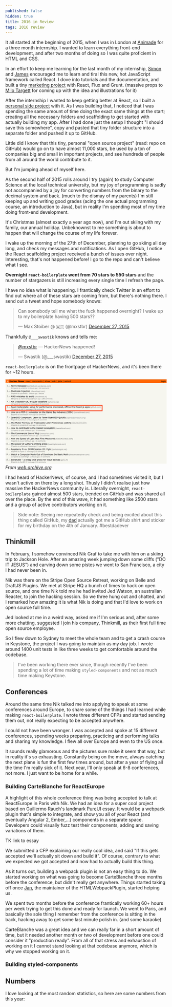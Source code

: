 ```yaml
---
published: false
hidden: true
title: 2016 in Review
tags: 2016 review
---
```


It all started at the beginning of 2015, when I was in London at [Animade](http://animade.tv) for a three month internship. I wanted to learn everything front-end development, and after two months of doing so I was quite proficient in HTML and CSS.

In an effort to keep me learning for the last month of my internship, [Simon](https://twitter.com/simonneveu) and [James](https://twitter.com/jameschambers) encouraged me to learn and tiral this new, hot JavaScript framework called React. I dove into tutorials and the documentation, and built a tiny [marketing project](http://frankensim.animade.tv) with React, Flux and Grunt. (massive props to [Milo Targett](https://twitter.com/milotargett) for coming up with the idea and illustrations for it)

After the internship I wanted to keep getting better at React, so I built a [personal side project](http://sharingbuttons.io) with it. As I was building that, I noticed that I was spending the same amount of time doing the exact same things at the start; creating all the necessary folders and scaffolding to get started with actually building my app. After I had done just the setup I thought "I should save this somewhere", copy and pasted that tiny folder structure into a separate folder and pushed it up to GitHub.

Little did I know that this tiny, personal "open source project" (read: repo on GitHub) would go on to have almost 11,000 stars, be used by a ton of companies big and small in important projects, and see hundreds of people from all around the world contribute to it.

But I'm jumping ahead of myself here.

As the second half of 2015 rolls around I try (again) to study Computer Science at the local technical university, but my joy of programming is sadly not accompanied by a joy for converting numbers from the binary to the decimal system and back. (much to the dismay of my parents) I'm still keeping up and writing good grades (acing the one actual programming course, an introduction to Java), but in reality I'm spending most of my time doing front-end development.

It's Christmas (almost exactly a year ago now), and I'm out skiing with my family, our annual holiday. Unbeknownst to me something is about to happen that will change the course of my life forever.

I wake up the morning of the 27th of December, planning to go skiing all day long, and check my messages and notifications. As I open GitHub, I notice the React scaffolding project received a bunch of issues over night. Interesting, that's not happened before! I go to the repo and can't believe what I see.

**Overnight `react-boilerplate` went from 70 stars to 550 stars** and the number of stargazers is still increasing every single time I refresh the page.

I have no idea what is happening. I frantically check Twitter in an effort to find out where all of these stars are coming from, but there's nothing there. I send out a tweet and hope somebody knows:

<blockquote class="twitter-tweet" data-lang="en"><p lang="en" dir="ltr">Can somebody tell me what the fuck happened overnight? I wake up to my boilerplate having 500 stars??</p>&mdash; Max Stoiber @ 🇦🇹 (@mxstbr) <a href="https://twitter.com/mxstbr/status/681004782715301888">December 27, 2015</a></blockquote>
<script async src="//platform.twitter.com/widgets.js" charset="utf-8"></script>

Thankfully `@___swastik` knows and tells me:

<blockquote class="twitter-tweet" data-lang="en"><p lang="en" dir="ltr"><a href="https://twitter.com/mxstbr">@mxstbr</a> — HackerNews happened!</p>&mdash; Swastik (@___swastik) <a href="https://twitter.com/___swastik/status/681005846042509312">December 27, 2015</a></blockquote>
<script async src="//platform.twitter.com/widgets.js" charset="utf-8"></script>

`react-boilerplate` is on the frontpage of HackerNews, and it's been there for ~12 hours.

<img alt="HackerNews Screenshot of the 7th of December, react-boilerplate has 128 upvotes and is on the frontpage" src="/img/react-boilerplate-hackernews.png" />
<em>From <a href="https://web.archive.org/web/20151227081248/https://news.ycombinator.com/">web.archive.org</a></em>

I had heard of HackerNews, of course, and I had sometimes visited it, but I wasn't active on there by a long shot. Thusly I didn't realise just how massive the HackerNews community is. Literally overnight, `react-boilerplate` gained almost 500 stars, trended on GitHub and was shared all over the place. By the end of this wave, it had something like 2500 stars and a group of active contributors working on it.

> Side note: Seeing me repeatedly check and being excited about this thing called GitHub, my [dad](https://twitter.com/stoiber_manfred) actually got me a GitHub shirt and sticker for my birthday on the 4th of January. #bestdadever

## Thinkmill

In February, I somehow convinced Nik Graf to take me with him on a skiing trip to Jackson Hole. After an amazing week jumping down some cliffs ("DO IT JESUS") and carving down some pistes we went to San Francisco, a city I had never been in.

Nik was there on the Stripe Open Source Retreat, working on Belle and DraftJS Plugins. We met at Stripe HQ a bunch of times to hack on open source, and one time Nik told me he had invited Jed Watson, an australian Reacter, to join the hacking session. So we three hung out and chatted, and I remarked how amazing it is what Nik is doing and that I'd love to work on open source full time.

Jed looked at me in a weird way, asked me if I'm serious and, after some more chatting, suggested I join his company, Thinkmill, as their first full time open source employee.

So I flew down to Sydney to meet the whole team and to get a crash course in Keystone, the project I was going to maintain as my day job. I wrote around 1400 unit tests in like three weeks to get comfortable around the codebase.

> I've been working there ever since, though recently I've been spending a lot of time making `styled-components` and not as much time making Keystone.

## Conferences

Around the same time Nik talked me into applying to speak at some conferences around Europe, to share some of the things I had learned while making `react-boilerplate`. I wrote three different CFPs and started sending them out, not really expecting to be accepted anywhere.

I could not have been wronger. I was accepted and spoke at 15 different conferences, spending weeks preparing, practicing and performing talks and sharing my knowledge. I flew all over Europe and even to the US once.

It sounds really glamorous and the pictures sure make it seem that way, but in reality it's so exhausting. Constantly being on the move, always catching the next plane is fun the first few times around, but after a year of flying all the time I'm really sick of it. Next year, I'll only speak at 6-8 conferences, not more. I just want to be home for a while.

### Building CarteBlanche for ReactEurope

A highlight of this whole conference thing was being accepted to talk at ReactEurope in Paris with Nik. We had an idea for a super cool project based on Guillermo Rauch's landmark [PureUI]() essay. It would be a webpack plugin that's simple to integrate, and show you all of your React (and eventually Angular 2, Ember,...) components in a separate space. Developers could visually fuzz test their components, adding and saving variations of them.

TK link to essay

We submitted a CFP explaining our really cool idea, and said "If this gets accepted we'll actually sit down and build it". Of course, contrary to what we expected we got accepted and now had to actually build this thing.

As it turns out, building a webpack plugin is not an easy thing to do. We started working on what was going to become CarteBlanche three months before the conference, but didn't really get anywhere. Things started taking off once [Jan](https://twitter.com/jantimon), the maintainer of the HTMLWebpackPlugin, started helping us.

We spent two months before the conference frantically working 60+ hours per week trying to get this done and ready for launch. We went to Paris, and basically the sole thing I remember from the conference is sitting in the back, hacking away to get some last minute polish in. (and some karaoke)

CarteBlanche was a great idea and we can really far in a short amount of time, but it needed another month or two of development before one could consider it "production ready". From all of that stress and exhaustion of working on it I cannot stand looking at that codebase anymore, which is why we stopped working on it.

### Building styled-components






## Numbers

I love looking at the most random statistics, so here are some numbers from this year:

